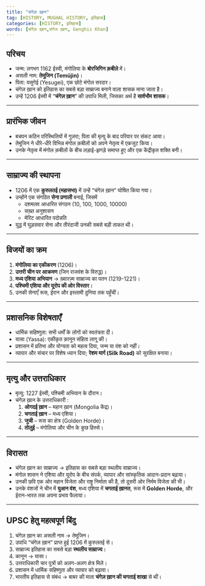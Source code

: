 ```yaml
---
title: "चंगेज़ ख़ान"
tag: [HISTORY, MUGHAL HISTORY, इतिहास]
categories: [HISTORY, इतिहास]
words: [चंगेज़ ख़ान,चंगेज ख़ान, Genghis Khan]
---
```



## परिचय  
- जन्म: लगभग 1162 ईस्वी, मंगोलिया के **बोरजिगिन क़बीले** में।  
- असली नाम: **तेमूजिन (Temüjin)**।  
- पिता: यसुगेई (Yesugei), एक छोटे मंगोल सरदार।  
- चंगेज़ ख़ान को इतिहास का सबसे बड़ा साम्राज्य बनाने वाला शासक माना जाता है।  
- उन्हें 1206 ईस्वी में “**चंगेज़ ख़ान**” की उपाधि मिली, जिसका अर्थ है **सार्वभौम शासक**।  

---

## प्रारंभिक जीवन  
- बचपन कठिन परिस्थितियों में गुज़रा; पिता की मृत्यु के बाद परिवार पर संकट आया।  
- तेमूजिन ने धीरे-धीरे विभिन्न मंगोल क़बीलों को अपने नेतृत्व में एकजुट किया।  
- उनके नेतृत्व में मंगोल क़बीलों के बीच लड़ाई-झगड़े समाप्त हुए और एक केंद्रीकृत शक्ति बनी।  

---

## साम्राज्य की स्थापना  
- 1206 में एक **कुरुलतई (महासभा)** में उन्हें “चंगेज़ ख़ान” घोषित किया गया।  
- उन्होंने एक संगठित **सेना प्रणाली** बनाई, जिसमें  
  - दशमलव आधारित संगठन (10, 100, 1000, 10000)  
  - सख़्त अनुशासन  
  - मेरिट आधारित पदोन्नति  
- युद्ध में घुड़सवार सेना और तीरंदाजी उनकी सबसे बड़ी ताकत थी।  

---

## विजयों का क्रम  
1. **मंगोलिया का एकीकरण** (1206)।  
2. **उत्तरी चीन पर आक्रमण** (जिन राजवंश के विरुद्ध)।  
3. **मध्य एशिया अभियान** → ख़्वारज़्म साम्राज्य का पतन (1219-1221)।  
4. **पश्चिमी एशिया और यूरोप की ओर विस्तार**।  
5. उनकी सेनाएँ रूस, ईरान और इस्लामी दुनिया तक पहुँचीं।  

---

## प्रशासनिक विशेषताएँ  
- धार्मिक सहिष्णुता: सभी धर्मों के लोगों को स्वतंत्रता दी।  
- यासा (Yassa): एकीकृत क़ानून संहिता लागू की।  
- प्रशासन में प्रतिभा और योग्यता को महत्व दिया, जन्म या वंश को नहीं।  
- व्यापार और संचार पर विशेष ध्यान दिया; **रेशम मार्ग (Silk Road)** को सुरक्षित बनाया।  

---

## मृत्यु और उत्तराधिकार  
- मृत्यु: 1227 ईस्वी, पश्चिमी अभियान के दौरान।  
- चंगेज़ ख़ान के उत्तराधिकारी :  
  1. **ओगदई ख़ान** – महान ख़ान (Mongolia केंद्र)।  
  2. **चगताई ख़ान** – मध्य एशिया।  
  3. **जुची** – रूस का क्षेत्र (Golden Horde)।  
  4. **तोलुई** – मंगोलिया और चीन के कुछ हिस्से।  

---

## विरासत  
- चंगेज़ ख़ान का साम्राज्य → इतिहास का सबसे बड़ा स्थलीय साम्राज्य।  
- मंगोल शासन ने एशिया और यूरोप के बीच संपर्क, व्यापार और सांस्कृतिक आदान-प्रदान बढ़ाया।  
- उनकी छवि एक ओर महान विजेता और राष्ट्र निर्माता की है, तो दूसरी ओर निर्मम विजेता की भी।  
- उनके वंशजों ने चीन में **युआन वंश**, मध्य एशिया में **चगताई ख़ानत**, रूस में **Golden Horde**, और ईरान-भारत तक अपना प्रभाव फैलाया।  

---

## UPSC हेतु महत्वपूर्ण बिंदु  
1. चंगेज़ ख़ान का असली नाम → तेमूजिन।  
2. उपाधि “चंगेज़ ख़ान” प्राप्त हुई 1206 में कुरुलतई से।  
3. साम्राज्य इतिहास का सबसे बड़ा **स्थलीय साम्राज्य**।  
4. कानून → यासा।  
5. उत्तराधिकारी चार पुत्रों को अलग-अलग क्षेत्र मिले।  
6. प्रशासन में धार्मिक सहिष्णुता और व्यापार को बढ़ावा।  
7. भारतीय इतिहास से संबंध → बाबर की माता **चंगेज़ ख़ान की चगताई शाखा** से थीं।
